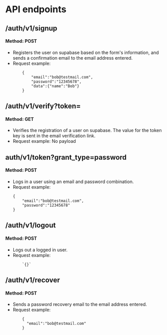 # API endpoints

## /auth/v1/signup
#### Method: POST
- Registers the user on supabase based on the form's information, and sends a confirmation email to the email address entered.
- Request example:
    ```
        {
            "email":"bob@testmail.com",
            "password":"12345678",
            "data":{"name":"Bob"}
        }
    ```
## /auth/v1/verify?token= 
#### Method: GET
- Verifies the registration of a user on supabase. The value for the token key is sent in the email verification link.
- Request example: No payload

## auth/v1/token?grant_type=password
#### Method: POST
- Logs in a user using an email and password combination.
- Request example:
    ```
    {
        "email":"bob@testmail.com",
        "password":"12345678"
    }
    ```

## /auth/v1/logout
#### Method: POST
- Logs out a logged in user.
- Request example:
    ```
        `{}`
    ```
## /auth/v1/recover
#### Method: POST
- Sends a password recovery email to the email address entered.
- Request example:
    ```
        {
          "email":"bob@testmail.com"
        }
    ```




